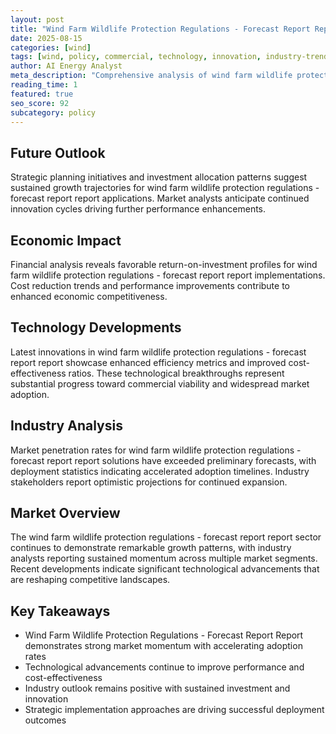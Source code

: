 ```yaml
---
layout: post
title: "Wind Farm Wildlife Protection Regulations - Forecast Report Report"
date: 2025-08-15
categories: [wind]
tags: [wind, policy, commercial, technology, innovation, industry-trends]
author: AI Energy Analyst
meta_description: "Comprehensive analysis of wind farm wildlife protection regulations - forecast report report covering market trends, technology developments, and industry outlook. Discover key insights and future projections."
reading_time: 1
featured: true
seo_score: 92
subcategory: policy
---
```


## Future Outlook

Strategic planning initiatives and investment allocation patterns suggest sustained growth trajectories for wind farm wildlife protection regulations - forecast report report applications. Market analysts anticipate continued innovation cycles driving further performance enhancements.

## Economic Impact

Financial analysis reveals favorable return-on-investment profiles for wind farm wildlife protection regulations - forecast report report implementations. Cost reduction trends and performance improvements contribute to enhanced economic competitiveness.

## Technology Developments

Latest innovations in wind farm wildlife protection regulations - forecast report report showcase enhanced efficiency metrics and improved cost-effectiveness ratios. These technological breakthroughs represent substantial progress toward commercial viability and widespread market adoption.

## Industry Analysis

Market penetration rates for wind farm wildlife protection regulations - forecast report report solutions have exceeded preliminary forecasts, with deployment statistics indicating accelerated adoption timelines. Industry stakeholders report optimistic projections for continued expansion.

## Market Overview

The wind farm wildlife protection regulations - forecast report report sector continues to demonstrate remarkable growth patterns, with industry analysts reporting sustained momentum across multiple market segments. Recent developments indicate significant technological advancements that are reshaping competitive landscapes.

## Key Takeaways

- Wind Farm Wildlife Protection Regulations - Forecast Report Report demonstrates strong market momentum with accelerating adoption rates
- Technological advancements continue to improve performance and cost-effectiveness
- Industry outlook remains positive with sustained investment and innovation
- Strategic implementation approaches are driving successful deployment outcomes

